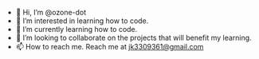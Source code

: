 - 👋 Hi, I’m @ozone-dot
- 👀 I’m interested in learning how to code.
- 🌱 I’m currently learning how to code.
- 💞️ I’m looking to collaborate on the projects that will benefit my learning.
- 📫 How to reach me. Reach me at jk3309361@gmail.com

<!---
ozone-dot/ozone-dot is a ✨ special ✨ repository because its `README.md` (this file) appears on your GitHub profile.
You can click the Preview link to take a look at your changes.
--->
